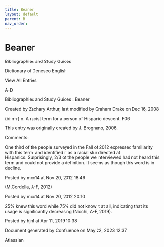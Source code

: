 ```yaml
---
title: Beaner
layout: default
parent: B
nav_order:
---
```


# Beaner

Bibliographies and Study Guides

Dictionary of Geneseo English

View All Entries

A-D

Bibliographies and Study Guides : Beaner

Created by  Zachary Arthur, last modified by  Graham Drake on Dec 16, 2008

(bi:n-r) n. A racist term for a person of Hispanic descent. F06

This entry was originally created by J. Brognano, 2006.

Comments:

One third of the people surveyed in the Fall of 2012 expressed familiarity with this term, and identified it as a racial slur directed at Hispanics. Surprisingly, 2/3 of the people we interviewed had not heard this term and could not provide a definition. It seems as though this word is in decline. 

Posted by mcc14 at Nov 20, 2012 18:46

(M.Cordella, A-F, 2012)

Posted by mcc14 at Nov 20, 2012 20:10

25% knew this word while 75% did not know it at all, indicating that its usage is significantly decreasing (Nicchi, A-F, 2019). 

Posted by hjn1 at Apr 11, 2019 10:38

Document generated by Confluence on May 22, 2023 12:37

Atlassian
